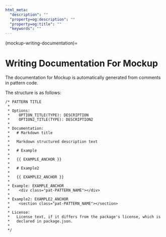 ```yaml
---
html_meta:
  "description": ""
  "property=og:description": ""
  "property=og:title": ""
  "keywords": ""
---
```


(mockup-writing-documentation)=

# Writing Documentation For Mockup

The documentation for Mockup is automatically generated from comments in pattern code.

The structure is as follows:

```
/* PATTERN TITLE
 *
 * Options:
 *    OPTION_TITLE(TYPE): DESCRIPTION
 *    OPTION2_TITLE(TYPE): DESCRIPTION2
 *
 * Documentation:
 *   # Markdown title
 *
 *   Markdown structured description text
 *
 *   # Example
 *
 *   {{ EXAMPLE_ANCHOR }}
 *
 *   # Example2
 *
 *   {{ EXAMPLE2_ANCHOR }}
 *
 * Example: EXAMPLE_ANCHOR
 *    <div class="pat-PATTERN_NAME"></div>
 *
 * Example2: EXAMPLE2_ANCHOR
 *    <section class="pat-PATTERN_NAME"></section>
 *
 * License:
 *   License text, if it differs from the package's license, which is
 *   declared in package.json.
 *
 */
```
